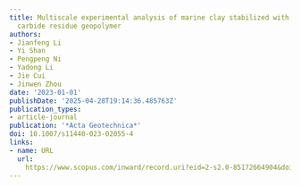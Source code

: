 ```yaml
---
title: Multiscale experimental analysis of marine clay stabilized with coal gangue–calcium
  carbide residue geopolymer
authors:
- Jianfeng Li
- Yi Shan
- Pengpeng Ni
- Yadong Li
- Jie Cui
- Jinwen Zhou
date: '2023-01-01'
publishDate: '2025-04-28T19:14:36.485763Z'
publication_types:
- article-journal
publication: '*Acta Geotechnica*'
doi: 10.1007/s11440-023-02055-4
links:
- name: URL
  url: 
    https://www.scopus.com/inward/record.uri?eid=2-s2.0-85172664904&doi=10.1007%2fs11440-023-02055-4&partnerID=40&md5=28d3fb942b4444e48015573778e066a4
---
```

